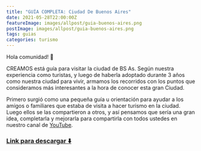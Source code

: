 ```yaml
---
title: "GUÍA COMPLETA: Ciudad De Buenos Aires"
date: 2021-05-28T22:00:00Z
featureImage: images/allpost/guia-buenos-aires.png
postImage: images/allpost/guia-buenos-aires.png
tags: guias
categories: turismo
---
```



Hola comunidad! 👋

CREAMOS está guía para visitar la ciudad de BS As. Según nuestra experiencia como turistas, y luego de haberla adoptado durante 3 años como nuestra ciudad para vivir, armamos los recorridos con los puntos que consideramos más interesantes a la hora de conocer esta gran Ciudad.

Primero surgió como una pequeña guía u orientación para ayudar a los amigos o familiares que estaba de visita a hacer turismo en la ciudad. Luego ellos se las compartieron a otros, y así pensamos que sería una gran idea, completarla y mejorarla para compartirla con todos ustedes en nuestro canal de [YouTube](https://www.youtube.com/watch?v=s7HB6ORkD4k&list=PLwNjLBW9eW62nE6m6cbpv3ABEC3RubPv4). 

### [**Link para descargar ⬇️**](https://www.toneden.io/vive-simple/post/gu-a-completa-ciudad-de-buenos-aires-pdf)
